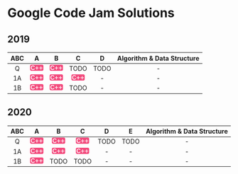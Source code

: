 [cpp]: /images/cpp.png
[py]: /images/python.png

# Google Code Jam Solutions

## 2019

| ABC | A | B | C | D | Algorithm & Data Structure |
|:---:|:---:|:---:|:---:|:---:|:---:|
| Q | [![cpp]](/2019/Q/1.cpp) | [![cpp]](/2019/Q/2.cpp) | TODO | TODO | - |
| 1A | [![cpp]](/2019/1A/1.cpp) | [![cpp]](/2019/1A/2.cpp) | [![cpp]](/2019/1A/3.cpp) | - | - |
| 1B | [![cpp]](/2019/1B/1.cpp) | [![cpp]](/2019/1B/2.cpp) | TODO | - | - |

## 2020

| ABC | A | B | C | D | E | Algorithm & Data Structure |
|:---:|:---:|:---:|:---:|:---:|:---:|:---:|
| Q | [![cpp]](/2020/Q/1.cpp) | [![cpp]](/2020/Q/2.cpp) | [![cpp]](/2020/Q/3.cpp) | TODO | TODO | - |
| 1A | [![cpp]](/2020/1A/1.cpp) | [![cpp]](/2020/1A/2.cpp) | [![cpp]](/2020/1A/3.cpp) | - | - | - |
| 1B | [![cpp]](/2020/1B/1.cpp) | TODO | TODO | - | - | - |
